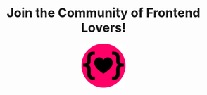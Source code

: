 <div align="center">
<h1>
Join the Community of Frontend Lovers!
</h1>
<img src="../assets/logo.svg" width="100"/>
</div>
